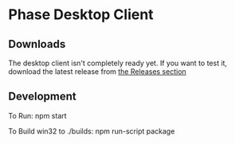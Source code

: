 # Phase Desktop Client

## Downloads
The desktop client isn't completely ready yet. If you want to test it, download the latest release from [the Releases section](https://github.com/popstarfreas/PhaseDesktop/releases/)

## Development
To Run:
npm start

To Build win32 to ./builds:
npm run-script package
